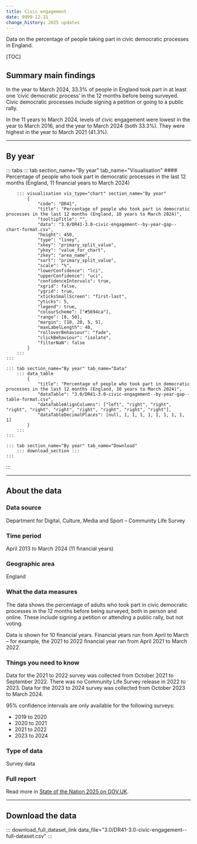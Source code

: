 ```yaml
---
title: Civic engagement
date: 9999-12-31
change_history: 2025 updates
---
```


Data on the percentage of people taking part in civic democratic processes in England.

[TOC]

## Summary main findings

In the year to March 2024, 33.3% of people in England took part in at least one ‘civic democratic process’ in the 12 months before being surveyed. Civic democratic processes include signing a petition or going to a public rally.

In the 11 years to March 2024, levels of civic engagement were lowest in the year to March 2016, and the year to March 2024 (both 33.3%). They were highest in the year to March 2021 (41.3%).

---

## By year

::: tabs
    ::: tab section_name="By year" tab_name="Visualisation"
        #### Percentage of people who took part in democratic processes in the last 12 months (England, 11 financial years to March 2024)

        ::: visualisation vis_type="chart" section_name="By year"
            {
                "code": "DR41",
                "title": "Percentage of people who took part in democratic processes in the last 12 months (England, 10 years to March 2024)",
                "tooltipTitle": "",
                "data": "3.0/DR41-3.0-civic-engagement--by-year-gap--chart-format.csv",
                "height": 450,
                "type": "liney",
                "xkey": "primary_split_value",
                "ykey": "value_for_chart",
                "zkey": "area_name",
                "sort": "primary_split_value",
                "scale": "%",
                "lowerConfidence": "lci",
                "upperConfidence": "uci",
                "confidenceIntervals": true,
                "xgrid": false,
                "ygrid": true,
                "xticksSmallScreen": "first-last",
                "yticks": 5,
                "legend": true,
                "colourScheme": ["#5694ca"],
                "range": [0, 50],
                "margin": [10, 20, 5, 5],
                "maxLabelLength": 40,
                "rolloverBehaviour": "fade",
                "clickBehaviour": "isolate",
                "filterNaN": false
            }
        :::
    :::

    ::: tab section_name="By year" tab_name="Data"
        ::: data_table
            {
                "title": "Percentage of people who took part in democratic processes in the last 12 months (England, 10 years to March 2024)",
                "dataTable": "3.0/DR41-3.0-civic-engagement--by-year-gap--table-format.csv",
                "dataTableAlignColumns": ["left", "right", "right", "right", "right", "right", "right", "right", "right", "right"],
                "dataTableDecimalPlaces": [null, 1, 1, 1, 1, 1, 1, 1, 1, 1]
            }
        :::
    :::

    ::: tab section_name="By year" tab_name="Download"
        ::: download_section :::
    :::
:::

---

## About the data

### Data source
Department for Digital, Culture, Media and Sport – Community Life Survey

### Time period
April 2013 to March 2024 (11 financial years)

### Geographic area
England

### What the data measures
The data shows the percentage of adults who took part in civic democratic processes in the 12 months before being surveyed, both in person and online. These include signing a petition or attending a public rally, but not voting.

Data is shown for 10 financial years. Financial years run from April to March – for example, the 2021 to 2022 financial year ran from April 2021 to March 2022.

### Things you need to know
Data for the 2021 to 2022 survey was collected from October 2021 to September 2022. There was no Community Life Survey release in 2022 to 2023. Data for the 2023 to 2024 survey was collected from October 2023 to March 2024. 

95% confidence intervals are only available for the following surveys:

* 2019 to 2020
* 2020 to 2021
* 2021 to 2022
* 2023 to 2024

### Type of data
Survey data

### Full report
Read more in [State of the Nation 2025 on GOV.UK]().

---

## Download the data

::: download_full_dataset_link data_file="3.0/DR41-3.0-civic-engagement--full-dataset.csv" :::
